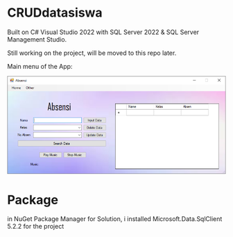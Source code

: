 # CRUDdatasiswa
Built on C# Visual Studio 2022 with SQL Server 2022 &amp; SQL Server Management Studio.

Still working on the project, will be moved to this repo later.

Main menu of the App:

![Main menu of the App](/1.PNG)

# Package
in NuGet Package Manager for Solution, i installed Microsoft.Data.SqlClient 5.2.2 for the project
